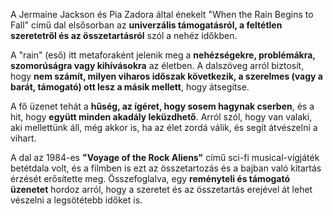 A Jermaine Jackson és Pia Zadora által énekelt "When the Rain Begins to Fall" című dal elsősorban az **univerzális támogatásról, a feltétlen szeretetről és az összetartásról** szól a nehéz időkben.

A "rain" (eső) itt metaforaként jelenik meg a **nehézségekre, problémákra, szomorúságra vagy kihívásokra** az életben. A dalszöveg arról biztosít, hogy **nem számít, milyen viharos időszak következik, a szerelmes (vagy a barát, támogató) ott lesz a másik mellett**, hogy átsegítse.

A fő üzenet tehát a **hűség, az ígéret, hogy sosem hagynak cserben**, és a hit, hogy **együtt minden akadály leküzdhető**. Arról szól, hogy van valaki, aki mellettünk áll, még akkor is, ha az élet zordá válik, és segít átvészelni a vihart.

A dal az 1984-es **"Voyage of the Rock Aliens"** című sci-fi musical-vígjáték betétdala volt, és a filmben is ezt az összetartozás és a bajban való kitartás érzését erősítette meg. Összefoglalva, egy **reményteli és támogató üzenetet** hordoz arról, hogy a szeretet és az összetartás erejével át lehet vészelni a legsötétebb időket is.